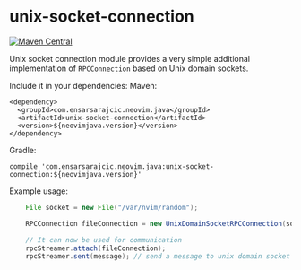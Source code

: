 # unix-socket-connection

[![Maven Central](https://maven-badges.herokuapp.com/maven-central/com.ensarsarajcic.neovim.java/unix-socket-connection/badge.svg)](https://maven-badges.herokuapp.com/maven-central/com.ensarsarajcic.neovim.java/unix-socket-connection)

Unix socket connection module provides a very simple additional implementation of `RPCConnection` based on Unix domain sockets.

Include it in your dependencies:
Maven:
```
<dependency>
  <groupId>com.ensarsarajcic.neovim.java</groupId>
  <artifactId>unix-socket-connection</artifactId>
  <version>${neovimjava.version}</version>
</dependency>
```
Gradle:
```
compile 'com.ensarsarajcic.neovim.java:unix-socket-connection:${neovimjava.version}'
```

Example usage:
```java
    File socket = new File("/var/nvim/random");

    RPCConnection fileConnection = new UnixDomainSocketRPCConnection(socket);

    // It can now be used for communication
    rpcStreamer.attach(fileConnection);
    rpcStreamer.sent(message); // send a message to unix domain socket located on /var/nvim/random
```
